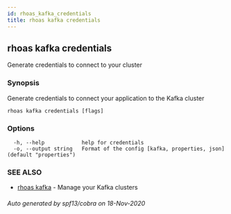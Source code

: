 ```yaml
---
id: rhoas_kafka_credentials
title: rhoas kafka credentials
---
```

## rhoas kafka credentials

Generate credentials to connect to your cluster

### Synopsis

Generate credentials to connect your application to the Kafka cluster

```
rhoas kafka credentials [flags]
```

### Options

```
  -h, --help            help for credentials
  -o, --output string   Format of the config [kafka, properties, json] (default "properties")
```

### SEE ALSO

* [rhoas kafka](rhoas_kafka.md)	 - Manage your Kafka clusters

###### Auto generated by spf13/cobra on 18-Nov-2020
